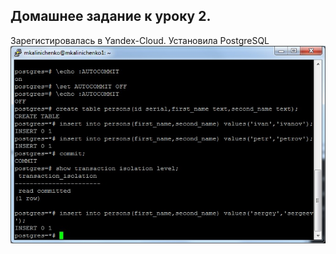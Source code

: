 ## Домашнее задание к уроку 2.
Зарегистировалась в Yandex-Cloud. Установила PostgreSQL
![Отключила автокомит, создала таблицу и заполнила ее данными](/Less1_p3.jpg)
